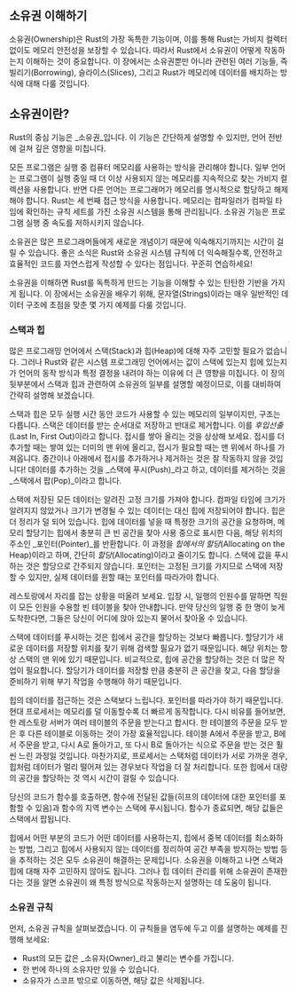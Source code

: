 ## 소유권 이해하기

소유권(Ownership)은 Rust의 가장 독특한 기능이며, 이를 통해 Rust는 가비지 컬렉터 없이도 메모리 안전성을 보장할 수 있습니다. 따라서 Rust에서 소유권이 어떻게 작동하는지 이해하는 것이 중요합니다. 이 장에서는 소유권뿐만 아니라 관련된 여러 기능들, 즉 빌리기(Borrowing), 슬라이스(Slices), 그리고 Rust가 메모리에 데이터를 배치하는 방식에 대해 다룰 것입니다.

## 소유권이란?

Rust의 중심 기능은 _소유권_입니다. 이 기능은 간단하게 설명할 수 있지만, 언어 전반에 걸쳐 깊은 영향을 미칩니다.

모든 프로그램은 실행 중 컴퓨터 메모리를 사용하는 방식을 관리해야 합니다. 일부 언어는 프로그램이 실행 중일 때 더 이상 사용되지 않는 메모리를 지속적으로 찾는 가비지 컬렉션을 사용합니다. 반면 다른 언어는 프로그래머가 메모리를 명시적으로 할당하고 해제해야 합니다. Rust는 세 번째 접근 방식을 사용합니다. 메모리는 컴파일러가 컴파일 타임에 확인하는 규칙 세트를 가진 소유권 시스템을 통해 관리됩니다. 소유권 기능은 프로그램 실행 중 속도를 저하시키지 않습니다.

소유권은 많은 프로그래머들에게 새로운 개념이기 때문에 익숙해지기까지는 시간이 걸릴 수 있습니다. 좋은 소식은 Rust와 소유권 시스템 규칙에 더 익숙해질수록, 안전하고 효율적인 코드를 자연스럽게 작성할 수 있다는 점입니다. 꾸준히 연습하세요!

소유권을 이해하면 Rust를 독특하게 만드는 기능을 이해할 수 있는 탄탄한 기반을 가지게 됩니다. 이 장에서는 소유권을 배우기 위해, 문자열(Strings)이라는 매우 일반적인 데이터 구조에 초점을 맞춘 몇 가지 예제를 다룰 것입니다.

### 스택과 힙

많은 프로그래밍 언어에서 스택(Stack)과 힙(Heap)에 대해 자주 고민할 필요가 없습니다. 그러나 Rust와 같은 시스템 프로그래밍 언어에서는 값이 스택에 있는지 힙에 있는지가 언어의 동작 방식과 특정 결정을 내려야 하는 이유에 더 큰 영향을 미칩니다. 이 장의 뒷부분에서 스택과 힙과 관련하여 소유권의 일부를 설명할 예정이므로, 이를 대비하여 간략히 설명해 보겠습니다.

스택과 힙은 모두 실행 시간 동안 코드가 사용할 수 있는 메모리의 일부이지만, 구조는 다릅니다. 스택은 데이터를 받는 순서대로 저장하고 반대로 제거합니다. 이를 _후입선출_(Last In, First Out)이라고 합니다. 접시를 쌓아 올리는 것을 상상해 보세요. 접시를 더 추가할 때는 쌓여 있는 더미의 맨 위에 올리고, 접시가 필요할 때는 맨 위에서 하나를 가져옵니다. 중간이나 아래에서 접시를 추가하거나 제거하는 것은 잘 작동하지 않을 것입니다! 데이터를 추가하는 것을 _스택에 푸시(Push)_라고 하고, 데이터를 제거하는 것을 _스택에서 팝(Pop)_이라고 합니다.

스택에 저장된 모든 데이터는 알려진 고정 크기를 가져야 합니다. 컴파일 타임에 크기가 알려지지 않았거나 크기가 변경될 수 있는 데이터는 대신 힙에 저장되어야 합니다. 힙은 더 정리가 덜 되어 있습니다. 힙에 데이터를 넣을 때 특정한 크기의 공간을 요청하며, 메모리 할당기는 힙에서 충분히 큰 빈 공간을 찾아 사용 중으로 표시한 다음, 해당 위치의 주소인 _포인터(Pointer)_를 반환합니다. 이 과정을 _힙에서의 할당_(Allocating on the Heap)이라고 하며, 간단히 _할당_(Allocating)이라고 줄이기도 합니다. 스택에 값을 푸시하는 것은 할당으로 간주되지 않습니다. 포인터는 고정된 크기를 가지므로 스택에 저장할 수 있지만, 실제 데이터를 원할 때는 포인터를 따라가야 합니다.

레스토랑에서 자리를 잡는 상황을 떠올려 보세요. 입장 시, 일행의 인원수를 말하면 직원이 모든 인원을 수용할 빈 테이블을 찾아 안내합니다. 만약 당신의 일행 중 한 명이 늦게 도착한다면, 그들은 당신이 어디에 앉아 있는지 물어서 찾아올 수 있습니다.

스택에 데이터를 푸시하는 것은 힙에서 공간을 할당하는 것보다 빠릅니다. 할당기가 새로운 데이터를 저장할 위치를 찾기 위해 검색할 필요가 없기 때문입니다. 해당 위치는 항상 스택의 맨 위에 있기 때문입니다. 비교적으로, 힙에 공간을 할당하는 것은 더 많은 작업이 필요합니다. 할당기가 데이터를 저장할 만큼 충분히 큰 공간을 찾고, 다음 할당을 준비하기 위해 부기 작업을 수행해야 하기 때문입니다.

힙의 데이터를 접근하는 것은 스택보다 느립니다. 포인터를 따라가야 하기 때문입니다. 현대 프로세서는 메모리를 덜 이동할수록 더 빠르게 동작합니다. 다시 비유를 들어보면, 한 레스토랑 서버가 여러 테이블의 주문을 받는다고 합시다. 한 테이블의 주문을 모두 받은 후 다른 테이블로 이동하는 것이 가장 효율적입니다. 테이블 A에서 주문을 받고, B에서 주문을 받고, 다시 A로 돌아가고, 또 다시 B로 돌아가는 식으로 주문을 받는 것은 훨씬 느린 과정일 것입니다. 마찬가지로, 프로세서는 스택처럼 데이터가 서로 가까운 경우, 힙처럼 데이터가 멀리 떨어져 있는 경우보다 작업을 더 잘 처리합니다. 또한 힙에서 대량의 공간을 할당하는 것 역시 시간이 걸릴 수 있습니다.

당신의 코드가 함수를 호출하면, 함수에 전달된 값들(히프의 데이터에 대한 포인터를 포함할 수 있음)과 함수의 지역 변수는 스택에 푸시됩니다. 함수가 종료되면, 해당 값들은 스택에서 팝됩니다.

힙에서 어떤 부분의 코드가 어떤 데이터를 사용하는지, 힙에서 중복 데이터를 최소화하는 방법, 그리고 힙에서 사용되지 않는 데이터를 정리하여 공간 부족을 방지하는 방법 등을 추적하는 것은 모두 소유권이 해결하는 문제입니다. 소유권을 이해하고 나면 스택과 힙에 대해 자주 고민하지 않아도 됩니다. 그러나 힙 데이터 관리를 위해 소유권이 존재한다는 것을 알면 소유권이 왜 특정 방식으로 작동하는지 설명하는 데 도움이 됩니다.

### 소유권 규칙

먼저, 소유권 규칙을 살펴보겠습니다. 이 규칙들을 염두에 두고 이를 설명하는 예제를 진행해 보세요:

*   Rust의 모든 값은 _소유자(Owner)_라고 불리는 변수를 가집니다.
*   한 번에 하나의 소유자만 있을 수 있습니다.
*   소유자가 스코프 밖으로 이동하면, 해당 값은 삭제됩니다.